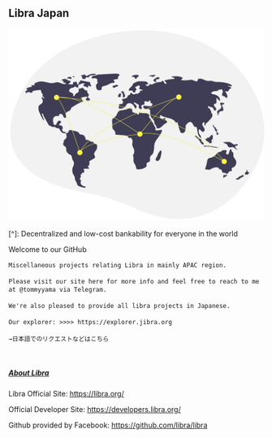 

## Libra Japan

![undraw_connected_world_wuay](undraw_connected_world_wuay.jpg)

[^]: Decentralized and low-cost bankability for everyone in the world



 Welcome to our GitHub

```
Miscellaneous projects relating Libra in mainly APAC region.

Please visit our site here for more info and feel free to reach to me at @tommyyama via Telegram. 

We're also pleased to provide all libra projects in Japanese.

Our explorer: >>>> https://explorer.jibra.org

→日本語でのリクエストなどはこちら 



```



##### <u>About Libra</u>

Libra Official Site: https://libra.org/

Official Developer Site: https://developers.libra.org/

Github provided by Facebook: https://github.com/libra/libra
